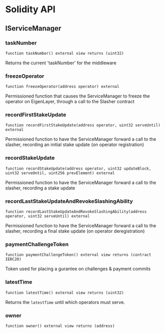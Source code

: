 # Solidity API

## IServiceManager

### taskNumber

```solidity
function taskNumber() external view returns (uint32)
```

Returns the current 'taskNumber' for the middleware

### freezeOperator

```solidity
function freezeOperator(address operator) external
```

Permissioned function that causes the ServiceManager to freeze the operator on EigenLayer, through a call to the Slasher contract

### recordFirstStakeUpdate

```solidity
function recordFirstStakeUpdate(address operator, uint32 serveUntil) external
```

Permissioned function to have the ServiceManager forward a call to the slasher, recording an initial stake update (on operator registration)

### recordStakeUpdate

```solidity
function recordStakeUpdate(address operator, uint32 updateBlock, uint32 serveUntil, uint256 prevElement) external
```

Permissioned function to have the ServiceManager forward a call to the slasher, recording a stake update

### recordLastStakeUpdateAndRevokeSlashingAbility

```solidity
function recordLastStakeUpdateAndRevokeSlashingAbility(address operator, uint32 serveUntil) external
```

Permissioned function to have the ServiceManager forward a call to the slasher, recording a final stake update (on operator deregistration)

### paymentChallengeToken

```solidity
function paymentChallengeToken() external view returns (contract IERC20)
```

Token used for placing a gurantee on challenges & payment commits

### latestTime

```solidity
function latestTime() external view returns (uint32)
```

Returns the `latestTime` until which operators must serve.

### owner

```solidity
function owner() external view returns (address)
```

